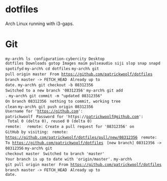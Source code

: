 # dotfiles
Arch Linux running with i3-gaps.

# Git
<code>my-arch% ls</code>
<code>  configuration-cybercity  Desktop  dotfiles  Downloads  gotop  Images  maim  pulseaudio	siji  slop  snap  snapd  spotifyd</code>
<code>my-arch% cd dotfiles</code>
<code>my-arch% git pull origin master</code>
<code>  From https://github.com/patrickwoolf/dotfiles</code>
  <code>  branch            master     -> FETCH_HEAD</code>
<code>  Already up to date.</code>
<code>my-arch% git checkout -b 08312356</code>
<code>  Switched to a new branch '08312356'</code>
<code>my-arch% git add .</code>
<code>my-arch% git commit -m "updated 08312356"</code>
<code>  On branch 08312356</code>
<code>  nothing to commit, working tree clean</code>
<code>my-arch% git push origin 08312356</code>
<code>  Username for 'https://github.com': patrickwoolf</code>
<code>  Password for 'https://patrickwoolf@github.com': </code>
<code>  Total 0 (delta 0), reused 0 (delta 0)</code>
<code>  remote: </code>
<code>  remote: Create a pull request for '08312356' on GitHub by visiting:</code>
<code>  remote:      https://github.com/patrickwoolf/dotfiles/pull/new/08312356</code>
<code>  remote: </code>
<code>  To https://github.com/patrickwoolf/dotfiles</code>
  <code>  [new branch]      08312356 -> 08312356</code>
<code>my-arch% git checkout master</code>
<code>  Switched to branch 'master'</code>
<code>  Your branch is up to date with 'origin/master'.</code>
<code>my-arch% git pull origin master</code>
<code>  From https://github.com/patrickwoolf/dotfiles</code>
  <code>  branch            master     -> FETCH_HEAD</code>
<code>  Already up to date.</code>

